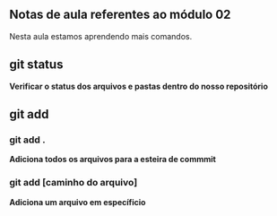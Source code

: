 ## Notas de aula referentes ao módulo 02

Nesta aula estamos aprendendo mais comandos.

## git status
**Verificar o status dos arquivos e pastas dentro do nosso repositório**

## git add 
### git add .
**Adiciona todos os arquivos para a esteira de commmit**

### git add [caminho do arquivo]
**Adiciona um arquivo em específicio**